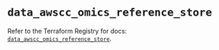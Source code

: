 # `data_awscc_omics_reference_store`

Refer to the Terraform Registry for docs: [`data_awscc_omics_reference_store`](https://registry.terraform.io/providers/hashicorp/awscc/0.70.0/docs/data-sources/omics_reference_store).
